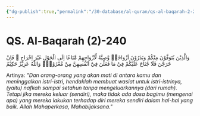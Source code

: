 ```yaml
---
{"dg-publish":true,"permalink":"/30-database/al-quran/qs-al-baqarah-2-240/"}
---
```



# QS. Al-Baqarah (2)-240
وَالَّذِيْنَ يُتَوَفَّوْنَ مِنْكُمْ وَيَذَرُوْنَ اَزْوَاجًاۖ وَّصِيَّةً لِّاَزْوَاجِهِمْ مَّتَاعًا اِلَى الْحَوْلِ غَيْرَ اِخْرَاجٍ ۚ فَاِنْ خَرَجْنَ فَلَا جُنَاحَ عَلَيْكُمْ فِيْ مَا فَعَلْنَ فِيْٓ اَنْفُسِهِنَّ مِنْ مَّعْرُوْفٍۗ وَاللّٰهُ عَزِيْزٌ حَكِيْمٌ 

Artinya: *"Dan orang-orang yang akan mati di antara kamu dan meninggalkan istri-istri, hendaklah membuat wasiat untuk istri-istrinya, (yaitu) nafkah sampai setahun tanpa mengeluarkannya (dari rumah). Tetapi jika mereka keluar (sendiri), maka tidak ada dosa bagimu (mengenai apa) yang mereka lakukan terhadap diri mereka sendiri dalam hal-hal yang baik. Allah Mahaperkasa, Mahabijaksana."*
